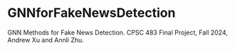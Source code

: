 # GNNforFakeNewsDetection
GNN Methods for Fake News Detection. CPSC 483 Final Project, Fall 2024, Andrew Xu and Annli Zhu.

